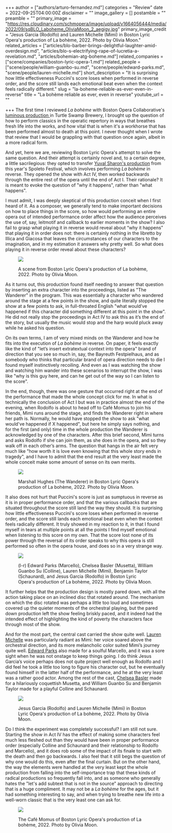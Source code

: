 +++
author = ["authors/arturo-fernandez.md"]
categories = "Review"
date = 2022-09-25T04:00:00Z
disclaimer = ""
image_gallery = []
postamble = ""
preamble = ""
primary_image = "https://res.cloudinary.com/schmopera/image/upload/v1664056444/media/2022/09/sqBLO_Laboheme_OliviaMoon_2_aegigy.jpg"
primary_image_credit = "Jesus Garcia (Rodolfo) and Lauren Michelle (Mimì) in Boston Lyric Opera's production of La bohème, 2022. Photo by Olivia Moon."
related_articles = ["articles/blo-barber-brings-delightful-laughter-amid-overdesign.md", "articles/blo-s-electrifying-rape-of-lucretia-a-revelation.md", "articles/bohemian-atg-boheme.md"]
related_companies = ["scene/companies/boston-lyric-opera-1.md"]
related_people = ["scene/people/william-guanbo-su.md", "scene/people/edward-parks.md", "scene/people/lauren-michelle.md"]
short_description = "It is surprising how little effectiveness Puccini's score loses when performed in reverse order, and the score still lands each emotional beat even when the context feels radically different."
slug = "la-boheme-reliable-as-ever-even-in-reverse"
title = "La bohème reliable as ever, even in reverse"
youtube_url = ""

+++
The first time I reviewed _La bohème_ with Boston Opera Collaborative's [luminous production ](/intimate-brewery-room-la-bohme-a-revelatory-triumph/)in Turtle Swamp Brewery, I brought up the question of how to perform classics in the operatic repertory in ways that breathes fresh life into the works, and how vital that is when it's a workhorse that has been performed almost to death at this point. I never thought when I wrote that review that I would be grappling with that question once again, albeit in a more radical form.

And yet, here we are, reviewing Boston Lyric Opera's attempt to solve the same question. And their attempt is certainly novel and, to a certain degree, a little sacrilegious: they opted to transfer [Yuval Sharon's production](https://blo.org/boheme/) from this year's Spoleto Festival, which involves performing _La bohème_ in reverse. They opened the show with Act IV, then worked backwards through the entire rest of the opera until the end of Act I. Their rationale? It is meant to evoke the question of "why it happens", rather than "what happens".

I must admit, I was deeply skeptical of this production conceit when I first heard of it. As a composer, we generally tend to make important decisions on how to place things in the score, so how would performing an entire opera out of intended performance order affect how the audience perceives the use of, say, leitmotif and callback to earlier moments in the show? I also fail to grasp what playing it in reverse would reveal about “why it happens” that playing it in order does not: there is certainly nothing in the libretto by Illica and Giacosa that leaves the circumstances of our characters to the imagination, and in my estimation it answers why pretty well. So what does playing it in reverse order reveal about these characters?

<figure data-type="image">

![](https://res.cloudinary.com/schmopera/image/upload/v1664056504/media/2022/09/BLO__La_boheme__OliviaMoon_1_fsov6h.jpg)

<figcaption>A scene from Boston Lyric Opera's production of La bohème, 2022. Photo by Olivia Moon.</figcaption>  
</figure>

As it turns out, this production found itself needing to answer that question by inserting an extra character into the proceedings, listed as "The Wanderer" in the program. This was essentially a character who wandered around the stage at a few points in the show, and quite literally stopped the show at a few points to ask, in full-throated English "what would’ve happened if this character did something different at this point in the show". He did not really stop the proceedings in Act IV to ask this as it’s the end of the story, but usually the music would stop and the harp would pluck away while he asked his question.

On its own terms, I am of very mixed minds on the Wanderer and how he fits into the execution of _La bohème_ in reverse. On paper, it feels exactly like the kind of "let’s insert extratextual context into the opera" brand of direction that you see so much in, say, the Bayreuth Festpielhaus, and as somebody who thinks that particular brand of opera direction needs to die I found myself instinctively recoiling. And even as I was watching the show and watching him wander into these scenarios to interrupt the show, I was like "why is this guy here, and can he get out of the way so I can listen to the score".

In the end, though, there was one gesture that occurred right at the end of the performance that made the whole concept click for me. In what is technically the conclusion of Act I but was in practice almost the end of the evening, when Rodolfo is about to head off to Café Momus to join his friends, Mimì runs around the stage, and finds the Wanderer right in where her path is. Normally, he would have stopped the show to ask "what would've happened if X happened", but here he simply says nothing, and for the first (and only) time in the whole production the Wanderer is acknowledged by one of the characters. After this brief second, Mimì turns and asks Rodolfo if she can join them, as she does in the opera, and so they walk off in each other’s arms. The question that hangs in the air felt very much like "how worth it is love even knowing that this whole story ends in tragedy", and I have to admit that the end result at the very least made the whole conceit make some amount of sense on its own merits.

<figure data-type="image">

![](https://res.cloudinary.com/schmopera/image/upload/v1664057404/media/2022/09/BLO_Laboheme_OliviaMoon_7_pqqm2w.jpg)

<figcaption>Marshall Hughes (The Wanderer) in Boston Lyric Opera's production of La bohème, 2022. Photo by Olivia Moon.</figcaption>  
</figure>

It also does not hurt that Puccini's score is just as sumptuous in reverse as it is in proper performance order, and that the various callbacks that are situated throughout the score still land the way they should. It is surprising how little effectiveness Puccini's score loses when performed in reverse order, and the score still lands each emotional beat even when the context feels radically different. It truly showed in my reaction to it, in that I found myself in tears at multiple points at all the points I find myself emotional when listening to this score on my own. That the score lost none of its power through the reversal of its order speaks to why this opera is still performed so often in the opera house, and does so in a very strange way.

<figure data-type="image">

![](https://res.cloudinary.com/schmopera/image/upload/v1664056635/media/2022/09/BLO_Laboheme__OliviaMoon_4_tdcxtg.jpg)

<figcaption>(l-r) Edward Parks (Marcello), Chelsea Basler (Musetta), William Guanbo Su (Colline), Lauren Michelle (Mimì), Benjamin Taylor (Schaunard), and Jesus Garcia (Rodolfo) in Boston Lyric Opera's production of La bohème, 2022. Photo by Olivia Moon.</figcaption>  
</figure>

It further helps that the production design is mostly pared down, with all the action taking place on an inclined disc that rotated around. The mechanism on which the disc rotated was perhaps a little too loud and sometimes covered up the quieter moments of the orchestral playing, but the pared down production left the show feeling briskly paced, and it indeed had the intended effect of highlighting the kind of poverty the characters face through most of the show.

And for the most part, the central cast carried the show quite well. [Lauren Michelle](/scene/people/lauren-michelle/) was particularly radiant as Mimì: her voice soared above the orchestral direction, and its more melancholic color suited Mimi’s journey quite well. [Edward Parks](/scene/people/edward-parks/) also made for a soulful Marcello, and it was a sore sight when he was not onstage to keep things going. I do think Jesus Garcia’s voice perhaps does not quite project well enough as Rodolfo and I did feel he took a little too long to figure his character out, but he eventually found himself in the latter half of the performance, and he at the very least was a rather good actor. Among the rest of the cast, [Chelsea Basler](/scene/people/chelsea-basler/) made for a hilariously coquettish Musetta, and William Guanbo Su and Benjamin Taylor made for a playful Colline and Schaunard.

<figure data-type="image">

![](https://res.cloudinary.com/schmopera/image/upload/v1664056822/media/2022/09/BLO_Laboheme_OliviaMoon_5_cwg36y.jpg)

<figcaption>Jesus Garcia (Rodolfo) and Lauren Michelle (Mimì) in Boston Lyric Opera's production of La bohème, 2022. Photo by Olivia Moon.</figcaption>  
</figure>

Do I think the experiment was completely successful? I am still not sure. Starting the show in Act IV has the effect of making some characters feel much less fleshed out than they would have been in proper performance order (especially Colline and Schaunard and their relationship to Rodolfo and Marcello), and it does rob some of the impact of its finale to start with the death and then go backwards. I also feel that it still begs the question of why one would do this, even after the final curtain.  But on the other hand, the way the elements were handled at the very least kept the whole production from falling into the self-importance trap that these kinds of radical productions so frequently fall into, and as someone who generally hates the "let's add subtext that is not in the source" approach to directing that is a huge compliment. It may not be a _La bohème_ for the ages, but it had something interesting to say, and when trying to breathe new life into a well-worn classic that is the very least one can ask for.

<figure data-type="image">

![](https://res.cloudinary.com/schmopera/image/upload/v1664056842/media/2022/09/BLO_Laboheme_OliviaMoon_6_dc9lwb.jpg)

<figcaption>The Café Momus of Boston Lyric Opera's production of La bohème, 2022. Photo by Olivia Moon.</figcaption>  
</figure>